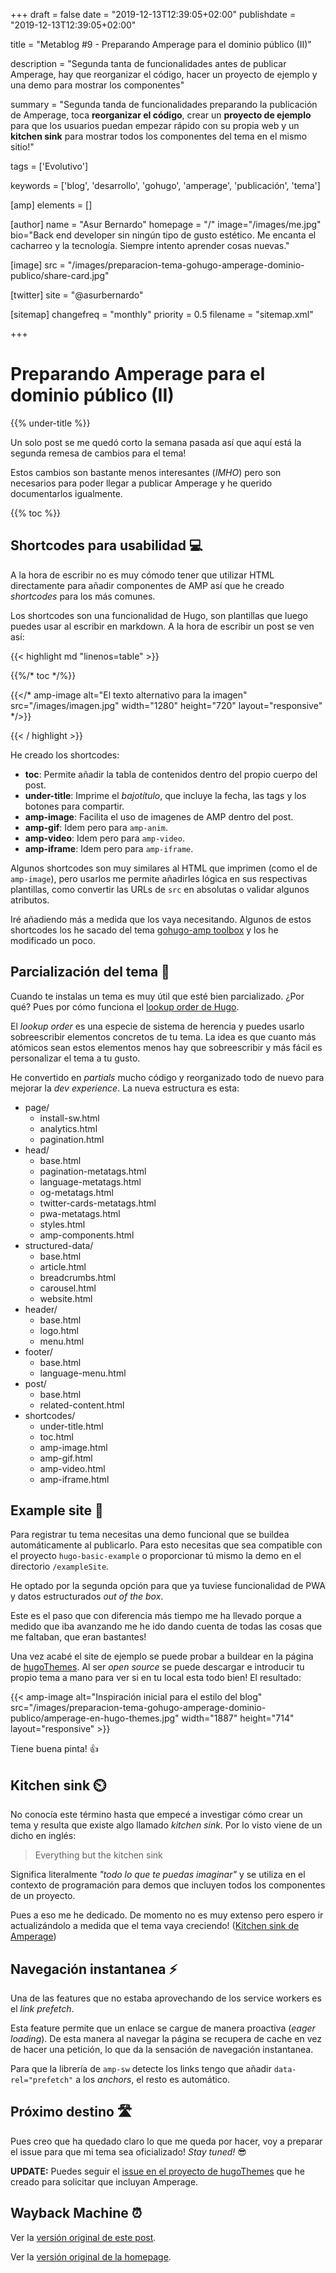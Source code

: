 +++
draft = false
date = "2019-12-13T12:39:05+02:00"
publishdate = "2019-12-13T12:39:05+02:00"

title = "Metablog #9 - Preparando Amperage para el dominio público (II)"

description = "Segunda tanta de funcionalidades antes de publicar Amperage, hay que reorganizar el código, hacer un proyecto de ejemplo y una demo para mostrar los componentes"

summary = "Segunda tanda de funcionalidades preparando la publicación de Amperage, toca **reorganizar el código**, crear un **proyecto de ejemplo** para que los usuarios puedan empezar rápido con su propia web y un **kitchen sink** para mostrar todos los componentes del tema en el mismo sitio!"

tags = ['Evolutivo']

keywords = ['blog', 'desarrollo', 'gohugo', 'amperage', 'publicación', 'tema']

[amp]
    elements = []

[author]
    name = "Asur Bernardo"
    homepage = "/"
    image="/images/me.jpg"
    bio="Back end developer sin ningún tipo de gusto estético. Me encanta el cacharreo y la tecnología. Siempre intento aprender cosas nuevas."

[image]
    src = "/images/preparacion-tema-gohugo-amperage-dominio-publico/share-card.jpg"

[twitter]
    site = "@asurbernardo"

[sitemap]
  changefreq = "monthly"
  priority = 0.5
  filename = "sitemap.xml"

+++

# Preparando Amperage para el dominio público (II)

{{% under-title %}}

Un solo post se me quedó corto la semana pasada así que aquí está la segunda remesa de cambios para el tema!

Estos cambios son bastante menos interesantes (*IMHO*) pero son necesarios para poder llegar a publicar Amperage y he querido documentarlos igualmente.

{{% toc %}}

## Shortcodes para usabilidad 💻

A la hora de escribir no es muy cómodo tener que utilizar HTML directamente para añadir componentes de AMP así que he creado *shortcodes* para los más comunes.

Los shortcodes son una funcionalidad de Hugo, son plantillas que luego puedes usar al escribir en markdown. A la hora de escribir un post se ven así:

{{< highlight md "linenos=table" >}}

{{%/* toc */%}}

{{</* amp-image
    alt="El texto alternativo para la imagen"
    src="/images/imagen.jpg"
    width="1280"
    height="720"
    layout="responsive" */>}}

{{< / highlight >}}

He creado los shortcodes:

 - **toc**: Permite añadir la tabla de contenidos dentro del propio cuerpo del post.
 - **under-title**: Imprime el *bajotítulo*, que incluye la fecha, las tags y los botones para compartir.
 - **amp-image**: Facilita el uso de imagenes de AMP dentro del post.
 - **amp-gif**: Idem pero para `amp-anim`.
 - **amp-video**: Idem pero para `amp-video`.
 - **amp-iframe**:  Idem pero para `amp-iframe`.

Algunos shortcodes son muy similares al HTML que imprimen (como el de `amp-image`), pero usarlos me permite añadirles lógica en sus respectivas plantillas, como convertir las URLs de `src` en absolutas o validar algunos atributos.

Iré añadiendo más a medida que los vaya necesitando. Algunos de estos shortcodes los he sacado del tema [gohugo-amp toolbox](https://gohugo-amp.gohugohq.com/) y los he modificado un poco.

## Parcialización del tema 🍱

Cuando te instalas un tema es muy útil que esté bien parcializado. ¿Por qué? Pues por cómo funciona el [lookup order de Hugo](https://gohugo.io/templates/lookup-order/).

El *lookup order* es una especie de sistema de herencia y puedes usarlo sobreescribir elementos concretos de tu tema. La idea es que cuanto más atómicos sean estos elementos menos hay que sobreescribir y más fácil es personalizar el tema a tu gusto.

He convertido en *partials* mucho código y reorganizado todo de nuevo para mejorar la *dev experience*. La nueva estructura es esta:

 - page/
   - install-sw.html
   - analytics.html
   - pagination.html
 - head/
   - base.html
   - pagination-metatags.html
   - language-metatags.html
   - og-metatags.html
   - twitter-cards-metatags.html
   - pwa-metatags.html
   - styles.html
   - amp-components.html
 - structured-data/
   - base.html
   - article.html
   - breadcrumbs.html
   - carousel.html
   - website.html
 - header/
   - base.html
   - logo.html
   - menu.html
 - footer/
   - base.html
   - language-menu.html
 - post/
   - base.html
   - related-content.html
 - shortcodes/
   - under-title.html
   - toc.html
   - amp-image.html
   - amp-gif.html
   - amp-video.html
   - amp-iframe.html

## Example site 🦆

Para registrar tu tema necesitas una demo funcional que se buildea automáticamente al publicarlo. Para esto necesitas que sea compatible con el proyecto `hugo-basic-example` o proporcionar tú mismo la demo en el directorio `/exampleSite`.

He optado por la segunda opción para que ya tuviese funcionalidad de PWA y datos estructurados *out of the box*.

Este es el paso que con diferencia más tiempo me ha llevado porque a medido que iba avanzando me he ido dando cuenta de todas las cosas que me faltaban, que eran bastantes!

Una vez acabé el site de ejemplo se puede probar a buildear en la página de [hugoThemes](https://github.com/gohugoio/hugoThemes). Al ser *open source* se puede descargar e introducir tu propio tema a mano para ver si en tu local esta todo bien! El resultado:

{{< amp-image
    alt="Inspiración inicial para el estilo del blog"
    src="/images/preparacion-tema-gohugo-amperage-dominio-publico/amperage-en-hugo-themes.jpg"
    width="1887"
    height="714"
    layout="responsive" >}}

Tiene buena pinta! 👍

## Kitchen sink ⏲️

No conocía este término hasta que empecé a investigar cómo crear un tema y resulta que existe algo llamado *kitchen sink*. Por lo visto viene de un dicho en inglés:

> Everything but the kitchen sink

Significa literalmente *"todo lo que te puedas imaginar"* y se utiliza en el contexto de programación para demos que incluyen todos los componentes de un proyecto.

Pues a eso me he dedicado. De momento no es muy extenso pero espero ir actualizándolo a medida que el tema vaya creciendo! ([Kitchen sink de Amperage](https://asur.dev/en/amperage/theme-kitchen-sink))

## Navegación instantanea ⚡

Una de las features que no estaba aprovechando de los service workers es el *link prefetch*.

Esta feature permite que un enlace se cargue de manera proactiva (*eager loading*). De esta manera al navegar la página se recupera de cache en vez de hacer una petición, lo que da la sensación de navegación instantanea.

Para que la librería de `amp-sw` detecte los links tengo que añadir `data-rel="prefetch"` a los *anchors*, el resto es automático.

## Próximo destino 🛣️

Pues creo que ha quedado claro lo que me queda por hacer, voy a preparar el issue para que mi tema sea oficializado! *Stay tuned!* 😎

**UPDATE:** Puedes seguir el [issue en el proyecto de hugoThemes](https://github.com/gohugoio/hugoThemes/issues/782#issuecomment-566133671) que he creado para solicitar que incluyan Amperage.

## Wayback Machine ⏰

Ver la [versión original de este post](https://web.archive.org/web/20191214175550/https://asur.dev/metablogs/preparacion-tema-gohugo-amperage-dominio-publico-ii/ "Versión original del post").

Ver la [versión original de la homepage](https://web.archive.org/web/20191214175520/https://asur.dev/ "Versión original de la homepage").